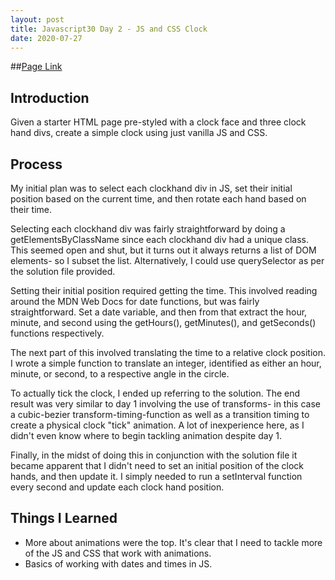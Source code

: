 ```yaml
---
layout: post
title: Javascript30 Day 2 - JS and CSS Clock
date: 2020-07-27
---
```


##[Page Link](http://www.bkung.com/projects/02/clock.html)

## Introduction

Given a starter HTML page pre-styled with a clock face and three clock hand divs, create a simple clock using just vanilla JS and CSS.

## Process

My initial plan was to select each clockhand div in JS, set their initial position based on the current time, and then rotate each hand based on their time.

Selecting each clockhand div was fairly straightforward by doing a getElementsByClassName since each clockhand div had a unique class. This seemed open and shut, but it turns out it always returns a list of DOM elements- so I subset the list. Alternatively, I could use querySelector as per the solution file provided.

Setting their initial position required getting the time. This involved reading around the MDN Web Docs for date functions, but was fairly straightforward. Set a date variable, and then from that extract the hour, minute, and second using the getHours(), getMinutes(), and getSeconds() functions respectively.

The next part of this involved translating the time to a relative clock position. I wrote a simple function to translate an integer, identified as either an hour, minute, or second, to a respective angle in the circle. 

To actually tick the clock, I ended up referring to the solution. The end result was very similar to day 1 involving the use of transforms- in this case a cubic-bezier transform-timing-function as well as a transition timing to create a physical clock "tick" animation. A lot of inexperience here, as I didn't even know where to begin tackling animation despite day 1.

Finally, in the midst of doing this in conjunction with the solution file it became apparent that I didn't need to set an initial position of the clock hands, and then update it. I simply needed to run a setInterval function every second and update each clock hand position.

## Things I Learned

- More about animations were the top. It's clear that I need to tackle more of the JS and CSS that work with animations.
- Basics of working with dates and times in JS.